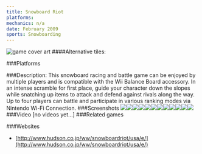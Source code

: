 ```yaml
---
title: Snowboard Riot
platforms: 
mechanics: n/a
date: February 2009
sports: Snowboarding
---
```

![game cover art](//images.igdb.com/igdb/image/upload/t_cover_big/hbrd0hj9teke2j6fyrgp.jpg "Logo Title Text 1")
####Alternative tiles:

###Platforms


###Description:
This snowboard racing and battle game can be enjoyed by multiple players and is compatible with the Wii Balance Board accessory. In an intense scramble for first place, guide your character down the slopes while snatching up items to attack and defend against rivals along the way. Up to four players can battle and participate in various ranking modes via Nintendo Wi-Fi Connection.
###Screenshots
<a target="_blank" rel="noopener noreferrer" href="//images.igdb.com/igdb/image/upload/t_cover_big/vuwppfukzlyhhzg2y8ki.jpg"><img src="//images.igdb.com/igdb/image/upload/t_thumb/vuwppfukzlyhhzg2y8ki.jpg"/></a><a target="_blank" rel="noopener noreferrer" href="//images.igdb.com/igdb/image/upload/t_cover_big/whnagw7buxpt3et5arrt.jpg"><img src="//images.igdb.com/igdb/image/upload/t_thumb/whnagw7buxpt3et5arrt.jpg"/></a><a target="_blank" rel="noopener noreferrer" href="//images.igdb.com/igdb/image/upload/t_cover_big/ztq9umjwv8y2h6wh6na6.jpg"><img src="//images.igdb.com/igdb/image/upload/t_thumb/ztq9umjwv8y2h6wh6na6.jpg"/></a><a target="_blank" rel="noopener noreferrer" href="//images.igdb.com/igdb/image/upload/t_cover_big/qme0jihb8lqkdfgdnbso.jpg"><img src="//images.igdb.com/igdb/image/upload/t_thumb/qme0jihb8lqkdfgdnbso.jpg"/></a><a target="_blank" rel="noopener noreferrer" href="//images.igdb.com/igdb/image/upload/t_cover_big/facew80chswoqaioud99.jpg"><img src="//images.igdb.com/igdb/image/upload/t_thumb/facew80chswoqaioud99.jpg"/></a><a target="_blank" rel="noopener noreferrer" href="//images.igdb.com/igdb/image/upload/t_cover_big/qrurvczepfcxo8cviazf.jpg"><img src="//images.igdb.com/igdb/image/upload/t_thumb/qrurvczepfcxo8cviazf.jpg"/></a><a target="_blank" rel="noopener noreferrer" href="//images.igdb.com/igdb/image/upload/t_cover_big/eg1j5ayunskij87hlaqp.jpg"><img src="//images.igdb.com/igdb/image/upload/t_thumb/eg1j5ayunskij87hlaqp.jpg"/></a><a target="_blank" rel="noopener noreferrer" href="//images.igdb.com/igdb/image/upload/t_cover_big/vwyemqgyrcqglo07rz2j.jpg"><img src="//images.igdb.com/igdb/image/upload/t_thumb/vwyemqgyrcqglo07rz2j.jpg"/></a><a target="_blank" rel="noopener noreferrer" href="//images.igdb.com/igdb/image/upload/t_cover_big/b1dw6k9iqae1kcbtcnlw.jpg"><img src="//images.igdb.com/igdb/image/upload/t_thumb/b1dw6k9iqae1kcbtcnlw.jpg"/></a><a target="_blank" rel="noopener noreferrer" href="//images.igdb.com/igdb/image/upload/t_cover_big/hbldl8fmzxrnqdld9g6u.jpg"><img src="//images.igdb.com/igdb/image/upload/t_thumb/hbldl8fmzxrnqdld9g6u.jpg"/></a><a target="_blank" rel="noopener noreferrer" href="//images.igdb.com/igdb/image/upload/t_cover_big/flh0moq1so5f6j3lulq6.jpg"><img src="//images.igdb.com/igdb/image/upload/t_thumb/flh0moq1so5f6j3lulq6.jpg"/></a><a target="_blank" rel="noopener noreferrer" href="//images.igdb.com/igdb/image/upload/t_cover_big/x0bgkbcgtpdkgo6glcz9.jpg"><img src="//images.igdb.com/igdb/image/upload/t_thumb/x0bgkbcgtpdkgo6glcz9.jpg"/></a>
###Video
[no videos yet...]
###Related games

###Websites
* [http://www.hudson.co.jp/ww/snowboardriot/usa/e/](http://www.hudson.co.jp/ww/snowboardriot/usa/e/)
